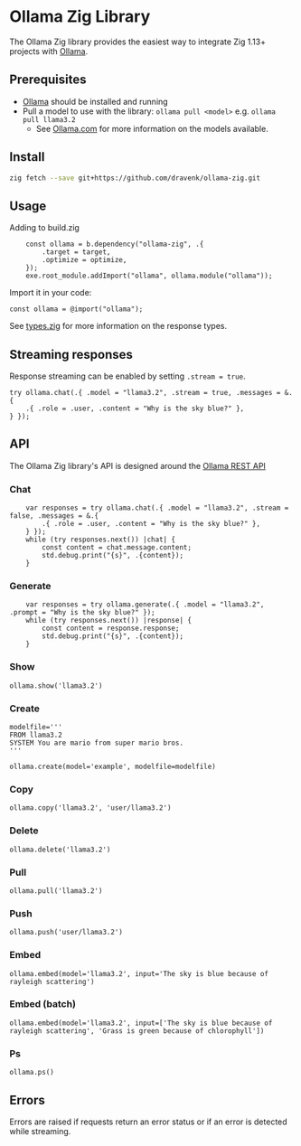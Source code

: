 # Ollama Zig Library

The Ollama Zig library provides the easiest way to integrate Zig 1.13+ projects with [Ollama](https://github.com/ollama/ollama).

## Prerequisites

- [Ollama](https://ollama.com/download) should be installed and running
- Pull a model to use with the library: `ollama pull <model>` e.g. `ollama pull llama3.2`
  - See [Ollama.com](https://ollama.com/search) for more information on the models available.

## Install

```sh
zig fetch --save git+https://github.com/dravenk/ollama-zig.git
```

## Usage

Adding to build.zig
```zig
    const ollama = b.dependency("ollama-zig", .{
        .target = target,
        .optimize = optimize,
    });
    exe.root_module.addImport("ollama", ollama.module("ollama"));
```

Import it in your code:
```zig 
const ollama = @import("ollama");
```

See [types.zig](src/types.zig) for more information on the response types.

## Streaming responses

Response streaming can be enabled by setting `.stream = true`.

```zig
try ollama.chat(.{ .model = "llama3.2", .stream = true, .messages = &.{
    .{ .role = .user, .content = "Why is the sky blue?" },
} });
```

## API

The Ollama Zig library's API is designed around the [Ollama REST API](https://github.com/ollama/ollama/blob/main/docs/api.md)

### Chat

```zig
    var responses = try ollama.chat(.{ .model = "llama3.2", .stream = false, .messages = &.{
        .{ .role = .user, .content = "Why is the sky blue?" },
    } });
    while (try responses.next()) |chat| {
        const content = chat.message.content;
        std.debug.print("{s}", .{content});
    }
```

### Generate

```zig
    var responses = try ollama.generate(.{ .model = "llama3.2", .prompt = "Why is the sky blue?" });
    while (try responses.next()) |response| {
        const content = response.response;
        std.debug.print("{s}", .{content});
    }

```

### Show

```zig
ollama.show('llama3.2')
```

### Create

```zig
modelfile='''
FROM llama3.2
SYSTEM You are mario from super mario bros.
'''

ollama.create(model='example', modelfile=modelfile)
```

### Copy

```zig
ollama.copy('llama3.2', 'user/llama3.2')
```

### Delete

```zig
ollama.delete('llama3.2')
```

### Pull

```zig
ollama.pull('llama3.2')
```

### Push

```zig
ollama.push('user/llama3.2')
```

### Embed

```zig
ollama.embed(model='llama3.2', input='The sky is blue because of rayleigh scattering')
```

### Embed (batch)

```zig
ollama.embed(model='llama3.2', input=['The sky is blue because of rayleigh scattering', 'Grass is green because of chlorophyll'])
```

### Ps

```zig
ollama.ps()
```


## Errors

Errors are raised if requests return an error status or if an error is detected while streaming.

```zig
```
